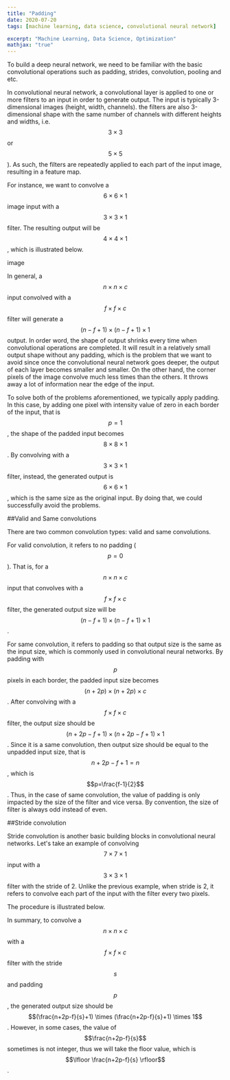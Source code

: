 ```yaml
---
title: "Padding"
date: 2020-07-20
tags: [machine learning, data science, convolutional neural network]

excerpt: "Machine Learning, Data Science, Optimization"
mathjax: "true"
---
```


To build a deep neural network, we need to be familiar with the basic convolutional operations such as padding, strides, convolution, pooling and etc.

In convolutional neural network, a convolutional layer is applied to one or more filters to an input in order to generate output. The input is typically 3-dimensional images (height, width, channels). the filters are also 3-dimensional shape with the same number of channels with different heights and widths, i.e. $$3\times 3$$ or $$5\times 5$$). As such, the filters are repeatedly applied to each part of the input image, resulting in a feature map.

For instance, we want to convolve a $$6 \times 6\times 1$$ image input with a $$3\times 3\times 1$$ filter. The resulting output will be $$4 \times 4\times 1$$, which is illustrated below.

image

In general, a $$n \times n\times c$$ input convolved with a $$f \times f\times c$$ filter will generate a $$(n-f+1) \times (n-f+1) \times 1$$ output. In order word, the shape of output shrinks every time when convolutional operations are completed. It will result in a relatively small output shape without any padding, which is the problem that we want to avoid since once the convolutional neural network goes deeper, the output of each layer becomes smaller and smaller. On the other hand, the corner pixels of the image convolve much less times than the others. It throws away a lot of information near the edge of the input.

To solve both of the problems aforementioned, we typically apply padding. In this case, by adding one pixel with intensity value of zero in each border of the input, that is $$p=1$$, the shape of the padded input becomes $$8\times 8 \times 1$$. By convolving with a $$3\times 3\times 1$$ filter, instead, the generated output is $$6\times6\times1$$, which is the same size as the original input. By doing that, we could successfully avoid the problems.



##Valid and Same convolutions

There are two common convolution types: valid and same convolutions.

For valid convolution, it refers to no padding ($$p=0$$). That is, for a $$n\times n\times c$$ input that convolves with a $$f\times f\times c$$ filter, the generated output size will be $$(n-f+1)\times (n-f+1)\times 1$$.

For same convolution, it refers to padding so that output size is the same as the input size, which is commonly used in convolutional neural networks. By padding with $$p$$ pixels in each border, the padded input size becomes $$(n+2p) \times (n+2p) \times c$$. After convolving with a $$f\times f\times c$$ filter, the output size should be $$(n+2p-f+1) \times (n+2p-f+1) \times 1$$. Since it is a same convolution, then output size should be equal to the unpadded input size, that is $$n+2p-f+1=n$$, which is $$p=\frac{f-1}{2}$$. Thus, in the case of same convolution, the value of padding is only impacted by the size of the filter and vice versa. By convention, the size of filter is always odd instead of even.



##Stride convolution

Stride convolution is another basic building blocks in convolutional neural networks. Let's take an example of convolving $$7\times7\times1$$ input with a $$3\times3\times1$$ filter with the stride of 2. Unlike the previous example, when stride is 2, it refers to convolve each part of the input with the filter every two pixels. 

The procedure is illustrated below.



In summary, to convolve a $$n\times n\times c$$ with a $$f\times f\times c$$ filter with the stride $$s$$ and padding $$p$$, the generated output size should be  $$(\frac{n+2p-f}{s}+1) \times (\frac{n+2p-f}{s}+1) \times 1$$. However, in some cases, the value of $$\frac{n+2p-f}{s}$$ sometimes is not integer, thus we will take the floor value, which is $$\lfloor \frac{n+2p-f}{s} \rfloor$$.
